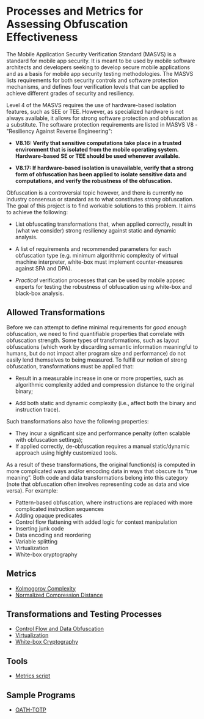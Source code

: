 # Processes and Metrics for Assessing Obfuscation Effectiveness

The Mobile Application Security Verification Standard (MASVS) is a standard for mobile app security. It is meant to be used by mobile software architects and developers seeking to develop secure mobile applications and as a basis for mobile app security testing methodologies. The MASVS lists requirements for both security controls and software protection mechanisms, and defines four verification levels that can be applied to achieve different grades of security and resiliency.

Level 4 of the MASVS requires the use of hardware-based isolation features, such as SEE or TEE. However, as specialized hardware is not always available, it allows for strong software protection and obfuscation as a substitute. The software protection requirements are listed in MASVS V8 - "Resiliency Against Reverse Engineering":

- **V8.16: Verify that sensitive computations take place in a trusted environment that is isolated from the mobile operating system. Hardware-based SE or TEE should be used whenever available.**

- **V8.17: If hardware-based isolation is unavailable, verify that a strong form of obfuscation has been applied to isolate sensitive data and computations, and verify the robustness of the obfuscation.**

Obfuscation is a controversial topic however, and there is currently no industry consensus or standard as to what constitutes *strong* obfuscation. The goal of this project is to find workable solutions to this problem. It aims to achieve the following:

* List obfuscating transformations that, when applied correctly, result in (what we consider) strong resiliency against static and dynamic analysis.

* A list of requirements and recommended parameters for each obfuscation type (e.g. minimum algorithmic complexity of virtual machine interpreter, white-box must implement counter-measures against SPA and DPA).

* *Practical* verification processes that can be used by mobile appsec experts for testing the robustness of obfuscation using white-box and black-box analysis.

## Allowed Transformations

Before we can attempt to define minimal requirements for *good enough* obfuscation, we need to find quantifiable properties that correlate with obfuscation strength. Some types of transformations, such as layout obfuscations (which work by discarding semantic information meaningful to humans, but do not impact alter program size and performance) do not easily lend themselves to being measured. To fulfill our notion of strong obfuscation, transformations must be applied that:

- Result in a measurable increase in one or more properties, such as algorithmic complexity added and compression distance to the original binary;

- Add both static and dynamic complexity (i.e., affect both the binary and instruction trace).

Such transformations also have the following properties:

- They incur a significant size and performance penalty (often scalable with obfuscation settings);
- If applied correctly, de-obfuscation requires a manual static/dynamic approach using highly customized tools.

As a result of these transformations, the original function(s) is computed in more complicated ways and/or encoding data in ways that obscure its “true meaning”. Both code and data transformations belong into this category (note that obfuscation often involves representing code as data and vice versa). For example:

- Pattern-based obfuscation, where instructions are replaced with more complicated instruction sequences
- Adding opaque predicates
- Control flow flattening with added logic for context manipulation
- Inserting junk code
- Data encoding and reordering
- Variable splitting
- Virtualization
- White-box cryptography

## Metrics
- [Kolmogorov Complexity](https://github.com/b-mueller/obfuscation-metrics/blob/master/02a_kolmogorov_complexity.md)
- [Normalized Compression Distance](https://github.com/b-mueller/obfuscation-metrics/blob/master/02b_normalized_compression_distance.md)

## Transformations and Testing Processes

- [Control Flow and Data Obfuscation](https://github.com/b-mueller/obfuscation-metrics/blob/master/03a_control_flow_and_data_obfuscation.md)
- [Virtualization](https://github.com/b-mueller/obfuscation-metrics/blob/master/03b_virtualization.md)
- [White-box Cryptography](https://github.com/b-mueller/obfuscation-metrics/blob/master/03c_whitebox_cryptography.md)

## Tools

- [Metrics script](https://github.com/b-mueller/obfuscation-metrics/blob/master/tools/obfm.py)

## Sample Programs

- [OATH-TOTP](https://github.com/b-mueller/obfuscation-metrics/tree/master/testprograms/oath-totp)
